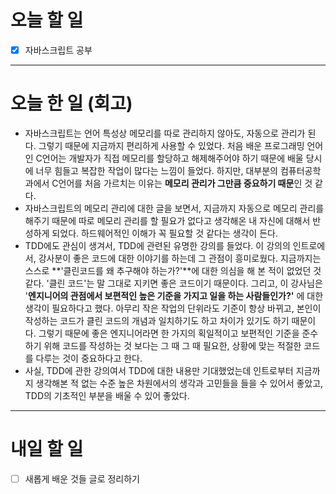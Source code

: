 # 오늘 할 일

- [x] 자바스크립트 공부

---

# 오늘 한 일 (회고)

- 자바스크립트는 언어 특성상 메모리를 따로 관리하지 않아도, 자동으로 관리가 된다. 그렇기 때문에 지금까지 편리하게 사용할 수 있었다. 처음 배운 프로그래밍 언어인 C언어는 개발자가 직접 메모리를 할당하고 해제해주어야 하기 때문에 배울 당시에 너무 힘들고 복잡한 작업이 많다는 느낌이 들었다. 하지만, 대부분의 컴퓨터공학과에서 C언어를 처음 가르치는 이유는 **메모리 관리가 그만큼 중요하기 때문**인 것 같다.
- 자바스크립트의 메모리 관리에 대한 글을 보면서, 지금까지 자동으로 메모리 관리를 해주기 때문에 따로 메모리 관리를 할 필요가 없다고 생각해온 내 자신에 대해서 반성하게 되었다. 하드웨어적인 이해가 꼭 필요할 것 같다는 생각이 든다.
- TDD에도 관심이 생겨서, TDD에 관련된 유명한 강의를 들었다. 이 강의의 인트로에서, 강사분이 좋은 코드에 대한 이야기를 하는데 그 관점이 흥미로웠다. 지금까지는 스스로 **'클린코드를 왜 추구해야 하는가?'**에 대한 의심을 해 본 적이 없었던 것 같다. '클린 코드'는 말 그대로 지키면 좋은 코드이기 때문이다. 그리고, 이 강사님은 '**엔지니어의 관점에서 보편적인 높은 기준을 가지고 일을 하는 사람들인가?'** 에 대한 생각이 필요하다고 했다. 아무리 작은 작업의 단위라도 기준이 항상 바뀌고, 본인이 작성하는 코드가 클린 코드의 개념과 일치하기도 하고 차이가 있기도 하기 때문이다. 그렇기 때문에 좋은 엔지니어라면 한 가지의 획일적이고 보편적인 기준을 준수하기 위해 코드를 작성하는 것 보다는 그 때 그 때 필요한, 상황에 맞는 적절한 코드를 다루는 것이 중요하다고 한다.
- 사실, TDD에 관한 강의여서 TDD에 대한 내용만 기대했었는데 인트로부터 지금까지 생각해본 적 없는 수준 높은 차원에서의 생각과 고민들을 들을 수 있어서 좋았고, TDD의 기초적인 부분을 배울 수 있어 좋았다.

---

# 내일 할 일

- [ ] 새롭게 배운 것들 글로 정리하기
